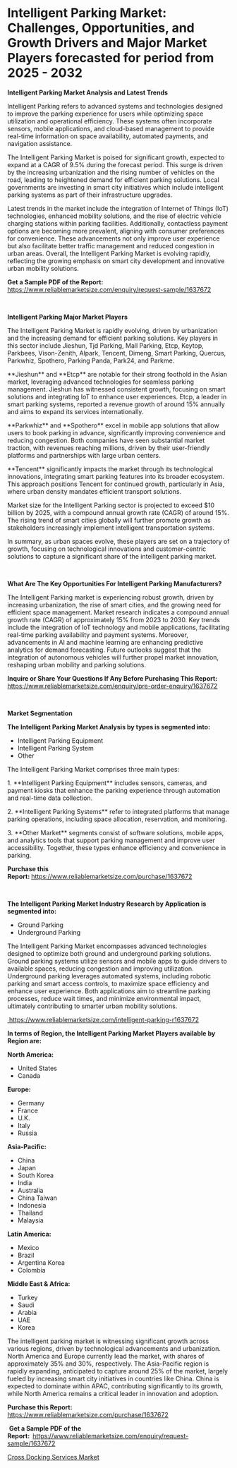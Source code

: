 <p><h1>Intelligent Parking Market: Challenges, Opportunities, and Growth Drivers and Major Market Players forecasted for period from 2025 - 2032</h1></p><p><strong>Intelligent Parking Market Analysis and Latest Trends</strong></p>
<p><p>Intelligent Parking refers to advanced systems and technologies designed to improve the parking experience for users while optimizing space utilization and operational efficiency. These systems often incorporate sensors, mobile applications, and cloud-based management to provide real-time information on space availability, automated payments, and navigation assistance.</p><p>The Intelligent Parking Market is poised for significant growth, expected to expand at a CAGR of 9.5% during the forecast period. This surge is driven by the increasing urbanization and the rising number of vehicles on the road, leading to heightened demand for efficient parking solutions. Local governments are investing in smart city initiatives which include intelligent parking systems as part of their infrastructure upgrades.</p><p>Latest trends in the market include the integration of Internet of Things (IoT) technologies, enhanced mobility solutions, and the rise of electric vehicle charging stations within parking facilities. Additionally, contactless payment options are becoming more prevalent, aligning with consumer preferences for convenience. These advancements not only improve user experience but also facilitate better traffic management and reduced congestion in urban areas. Overall, the Intelligent Parking Market is evolving rapidly, reflecting the growing emphasis on smart city development and innovative urban mobility solutions.</p></p>
<p><strong>Get a Sample PDF of the Report:&nbsp;</strong> <a href="https://www.reliablemarketsize.com/enquiry/request-sample/1637672?utm_campaign=2445&utm_medium=2&utm_source=Github&utm_content=ia&utm_term=07032025&utm_id=intelligent-parking">https://www.reliablemarketsize.com/enquiry/request-sample/1637672</a></p>
<p>&nbsp;</p>
<p><strong>Intelligent Parking Major Market Players</strong></p>
<p><p>The Intelligent Parking Market is rapidly evolving, driven by urbanization and the increasing demand for efficient parking solutions. Key players in this sector include Jieshun, Tjd Parking, Mall Parking, Etcp, Keytop, Parkbees, Vison-Zenith, Alpark, Tencent, Dimeng, Smart Parking, Quercus, Parkwhiz, Spothero, Parking Panda, Park24, and Parkme.</p><p>**Jieshun** and **Etcp** are notable for their strong foothold in the Asian market, leveraging advanced technologies for seamless parking management. Jieshun has witnessed consistent growth, focusing on smart solutions and integrating IoT to enhance user experiences. Etcp, a leader in smart parking systems, reported a revenue growth of around 15% annually and aims to expand its services internationally.</p><p>**Parkwhiz** and **Spothero** excel in mobile app solutions that allow users to book parking in advance, significantly improving convenience and reducing congestion. Both companies have seen substantial market traction, with revenues reaching millions, driven by their user-friendly platforms and partnerships with large urban centers.</p><p>**Tencent** significantly impacts the market through its technological innovations, integrating smart parking features into its broader ecosystem. This approach positions Tencent for continued growth, particularly in Asia, where urban density mandates efficient transport solutions.</p><p>Market size for the Intelligent Parking sector is projected to exceed $10 billion by 2025, with a compound annual growth rate (CAGR) of around 15%. The rising trend of smart cities globally will further promote growth as stakeholders increasingly implement intelligent transportation systems.</p><p>In summary, as urban spaces evolve, these players are set on a trajectory of growth, focusing on technological innovations and customer-centric solutions to capture a significant share of the intelligent parking market.</p></p>
<p>&nbsp;</p>
<p><strong>What Are The Key Opportunities For Intelligent Parking Manufacturers?</strong></p>
<p><p>The Intelligent Parking market is experiencing robust growth, driven by increasing urbanization, the rise of smart cities, and the growing need for efficient space management. Market research indicates a compound annual growth rate (CAGR) of approximately 15% from 2023 to 2030. Key trends include the integration of IoT technology and mobile applications, facilitating real-time parking availability and payment systems. Moreover, advancements in AI and machine learning are enhancing predictive analytics for demand forecasting. Future outlooks suggest that the integration of autonomous vehicles will further propel market innovation, reshaping urban mobility and parking solutions.</p></p>
<p><strong>Inquire or Share Your Questions If Any Before Purchasing This Report:</strong> <a href="https://www.reliablemarketsize.com/enquiry/pre-order-enquiry/1637672?utm_campaign=2445&utm_medium=2&utm_source=Github&utm_content=ia&utm_term=07032025&utm_id=intelligent-parking">https://www.reliablemarketsize.com/enquiry/pre-order-enquiry/1637672</a></p>
<p>&nbsp;</p>
<p><strong>Market Segmentation</strong></p>
<p><strong>The Intelligent Parking Market Analysis by types is segmented into:</strong></p>
<p><ul><li>Intelligent Parking Equipment</li><li>Intelligent Parking System</li><li>Other</li></ul></p>
<p><p>The Intelligent Parking Market comprises three main types: </p><p>1. **Intelligent Parking Equipment** includes sensors, cameras, and payment kiosks that enhance the parking experience through automation and real-time data collection. </p><p>2. **Intelligent Parking Systems** refer to integrated platforms that manage parking operations, including space allocation, reservation, and monitoring.</p><p>3. **Other Market** segments consist of software solutions, mobile apps, and analytics tools that support parking management and improve user accessibility. Together, these types enhance efficiency and convenience in parking.</p></p>
<p><strong>Purchase this Report:&nbsp;</strong><a href="https://www.reliablemarketsize.com/purchase/1637672?utm_campaign=2445&utm_medium=2&utm_source=Github&utm_content=ia&utm_term=07032025&utm_id=intelligent-parking">https://www.reliablemarketsize.com/purchase/1637672</a></p>
<p>&nbsp;</p>
<p><strong>The Intelligent Parking Market Industry Research by Application is segmented into:</strong></p>
<p><ul><li>Ground Parking</li><li>Underground Parking</li></ul></p>
<p><p>The Intelligent Parking Market encompasses advanced technologies designed to optimize both ground and underground parking solutions. Ground parking systems utilize sensors and mobile apps to guide drivers to available spaces, reducing congestion and improving utilization. Underground parking leverages automated systems, including robotic parking and smart access controls, to maximize space efficiency and enhance user experience. Both applications aim to streamline parking processes, reduce wait times, and minimize environmental impact, ultimately contributing to smarter urban mobility solutions.</p></p>
<p><a href="https://www.reliablemarketsize.com/intelligent-parking-r1637672?utm_campaign=2445&utm_medium=2&utm_source=Github&utm_content=ia&utm_term=07032025&utm_id=intelligent-parking">&nbsp;https://www.reliablemarketsize.com/intelligent-parking-r1637672</a></p>
<p><strong>In terms of Region, the Intelligent Parking Market Players available by Region are:</strong></p>
<p>
    <p> <strong> North America: </strong>
        <ul>
            <li>United States</li>
            <li>Canada</li>
        </ul>
        </p> 
    <p> <strong> Europe: </strong>
        <ul>
            <li>Germany</li>
            <li>France</li>
            <li>U.K.</li>
            <li>Italy</li>
            <li>Russia</li>
        </ul>
        </p> 
    <p> <strong> Asia-Pacific: </strong>
        <ul>
            <li>China</li>
            <li>Japan</li>
            <li>South Korea</li>
            <li>India</li>
            <li>Australia</li>
            <li>China Taiwan</li>
            <li>Indonesia</li>
            <li>Thailand</li>
            <li>Malaysia</li>
        </ul>
        </p> 
    <p> <strong> Latin America: </strong>
        <ul>
            <li>Mexico</li>
            <li>Brazil</li>
            <li>Argentina Korea</li>
            <li>Colombia</li>
        </ul>
        </p> 
    <p> <strong> Middle East & Africa: </strong>
        <ul>
            <li>Turkey</li>
            <li>Saudi</li>
            <li>Arabia</li>
            <li>UAE</li>
            <li>Korea</li>
        </ul>
    </p>
    </p>
<p><p>The intelligent parking market is witnessing significant growth across various regions, driven by technological advancements and urbanization. North America and Europe currently lead the market, with shares of approximately 35% and 30%, respectively. The Asia-Pacific region is rapidly expanding, anticipated to capture around 25% of the market, largely fueled by increasing smart city initiatives in countries like China. China is expected to dominate within APAC, contributing significantly to its growth, while North America remains a critical leader in innovation and adoption.</p></p>
<p><strong>Purchase this Report: </strong><a href="https://www.reliablemarketsize.com/purchase/1637672?utm_campaign=2445&utm_medium=2&utm_source=Github&utm_content=ia&utm_term=07032025&utm_id=intelligent-parking">https://www.reliablemarketsize.com/purchase/1637672</a></p>
<p>&nbsp;<strong>Get a Sample PDF of the Report:&nbsp;&nbsp;</strong><a href="https://www.reliablemarketsize.com/enquiry/request-sample/1637672?utm_campaign=2445&utm_medium=2&utm_source=Github&utm_content=ia&utm_term=07032025&utm_id=intelligent-parking">https://www.reliablemarketsize.com/enquiry/request-sample/1637672</a></p>
<p><strong></strong></p>
<p><p><a href="https://github.com/JubayerMia832/Market-Research-Report-List-1/blob/main/cross-docking-services-market.md?utm_campaign=2445&utm_medium=2&utm_source=Github&utm_content=ia&utm_term=07032025&utm_id=intelligent-parking">Cross Docking Services Market</a></p></p>